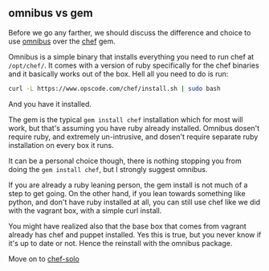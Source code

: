 omnibus vs gem
--------------

Before we go any farther, we should discuss the difference and choice to use [omnibus](https://github.com/opscode/omnibus-software) over the [chef](http://rubygems.org/gems/chef) gem.

Omnibus is a simple binary that installs everything you need to run chef at `/opt/chef/`. It comes with a version of ruby specifically for the chef binaries and it basically works out of the box. Hell all you need to do is run:
```bash
curl -L https://www.opscode.com/chef/install.sh | sudo bash
```
And you have it installed.

The gem is the typical `gem install chef` installation which for most will work, but that's assuming you have ruby already installed. Omnibus dosen't require ruby,  and extremely un-intrusive, and dosen't require separate ruby installation on every box it runs.

It can be a personal choice though, there is nothing stopping you from doing the `gem install chef`, but I strongly suggest omnibus.

If you are already a ruby leaning person, the gem install is not much of a step to get going. On the other hand, if you lean towards something like python, and don't have ruby installed at all, you can still use chef like we did with the vagrant box, with a simple curl install.

You might have realized also that the base box that comes from vagrant already has chef and puppet installed. Yes this is true, but you never know if it's up to date or not. Hence the reinstall with the omnibus package.

Move on to [chef-solo](../part2/5-chef-solo.md)
